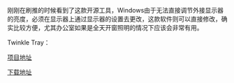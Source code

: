 刚刚在刷推的时候看到了这款开源工具，Windows由于无法直接调节外接显示器的亮度，必须在显示器上通过显示器的设置去更改，这款软件则可以直接修改，确实比较方便，尤其办公室如果是全天开窗照明的情况下应该会非常有用。

Twinkle Tray：

[项目地址](https://github.com/xanderfrangos/twinkle-tray)

[下载地址](https://apps.microsoft.com/detail/9pljwwsv01l)